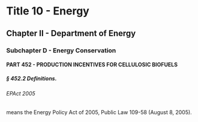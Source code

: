 
# Title 10 - Energy
## Chapter II - Department of Energy
### Subchapter D - Energy Conservation
#### PART 452 - PRODUCTION INCENTIVES FOR CELLULOSIC BIOFUELS
##### § 452.2 Definitions.
###### EPAct 2005

means the Energy Policy Act of 2005, Public Law 109-58 (August 8, 2005).
